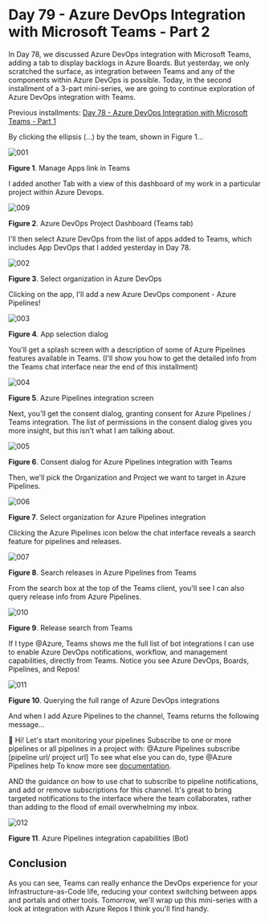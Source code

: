# Day 79 - Azure DevOps Integration with Microsoft Teams - Part 2

In Day 78, we discussed Azure DevOps integration with Microsoft Teams, adding a tab to display backlogs in Azure Boards. But yesterday, we only scratched the surface, as integration between Teams and any of the components within Azure DevOps is possible. Today, in the second installment of a 3-part mini-series, we are going to continue exploration of Azure DevOps integration with Teams.

Previous installments:
[Day 78 - Azure DevOps Integration with Microsoft Teams - Part 1](https://github.com/starkfell/100DaysOfIaC/blob/master/articles/day.78.AZDO-Teams-Integrate.md)

By clicking the ellipsis (...) by the team, shown in Figure 1...

![001](../images/day79/001.png)

**Figure 1**. Manage Apps link in Teams

 I added another Tab with a view of this dashboard of my work in a particular project within Azure Devops.

![009](../images/day79/009.png)

**Figure 2**. Azure DevOps Project Dashboard (Teams tab)

I'll then select Azure DevOps from the list of apps added to Teams, which includes App DevOps that I added yesterday in Day 78.

![002](../images/day79/002.png)

**Figure 3**. Select organization in Azure DevOps

Clicking on the app, I'll add a new Azure DevOps component - Azure Pipelines!

![003](../images/day79/003.png)

**Figure 4**. App selection dialog

You'll get a splash screen with a description of some of Azure Pipelines features available in Teams. (I'll show you how to get the detailed info from the Teams chat interface near the end of this installment)

![004](../images/day79/004.png)

**Figure 5**. Azure Pipelines integration screen

Next, you'll get the consent dialog, granting consent for Azure Pipelines / Teams integration. The list of permissions in the consent dialog gives you more insight, but this isn't what I am talking about.

![005](../images/day79/005.png)

**Figure 6**. Consent dialog for Azure Pipelines integration with Teams

Then, we'll pick the Organization and Project we want to target in Azure Pipelines.

![006](../images/day79/006.png)

**Figure 7**. Select organization for Azure Pipelines integration

Clicking the Azure Pipelines icon below the chat interface reveals a search feature for pipelines and releases.

![007](../images/day79/007.png)

**Figure 8**. Search releases in Azure Pipelines from Teams

From the search box at the top of the Teams client, you'll see I can also query release info from Azure Pipelines.

![010](../images/day79/010.png)

**Figure 9**. Release search from Teams

If I type @Azure, Teams shows me the full list of bot integrations I can use to enable Azure DevOps notifications, workflow, and management capabilities, directly from Teams. Notice you see Azure DevOps, Boards, Pipelines, and Repos!

![011](../images/day79/011.png)

**Figure 10**. Querying the full range of Azure DevOps integrations

And when I add Azure Pipelines to the channel, Teams returns the following message...

👋  Hi! Let's start monitoring your pipelines
Subscribe to one or more pipelines or all pipelines in a project with: @Azure Pipelines subscribe [pipeline url/ project url]
To see what else you can do, type @Azure Pipelines help
To know more see [documentation](https://aka.ms/AzurePipelinesTeamsIntegration).

AND the guidance on how to use chat to subscribe to pipeline notifications, and add or remove subscriptions for this channel. It's great to bring targeted notifications to the interface where the team collaborates, rather than adding to the flood of email overwhelming my inbox.

![012](../images/day79/012.png)

**Figure 11**. Azure Pipelines integration capabilities (Bot)


## Conclusion

As you can see, Teams can really enhance the DevOps experience for your Infrastructure-as-Code life, reducing your context switching between apps and portals and other tools. Tomorrow, we'll wrap up this mini-series with a look at integration with Azure Repos I think you'll find handy.